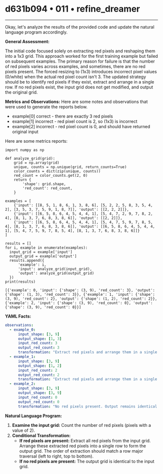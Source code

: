 # d631b094 • 011 • refine_dreamer

---
Okay, let's analyze the results of the provided code and update the natural language program accordingly.

**General Assessment:**

The initial code focused solely on extracting red pixels and reshaping them into a 1x3 grid. This approach worked for the first training example but failed on subsequent examples. The primary reason for failure is that the number of red pixels varies across examples, and sometimes, there are no red pixels present. The forced resizing to (1x3) introduces incorrect pixel values (0/white) when the actual red pixel count isn't 3. The updated strategy should be to identify red pixels if they exist, extract and arrange in a single row. If no red pixels exist, the input grid does not get modified, and output the original grid.

**Metrics and Observations:**
Here are some notes and observations that were used to generate the reports below.
- example[0] correct - there are exactly 3 red pixels
- example[1] incorrect - red pixel count is 2, so (1x3) is incorrect
- example[2] incorrect - red pixel count is 0, and should have returned original input

Here are some metrics reports:

```tool_code
import numpy as np

def analyze_grid(grid):
    grid = np.array(grid)
    unique, counts = np.unique(grid, return_counts=True)
    color_counts = dict(zip(unique, counts))
    red_count = color_counts.get(2, 0)
    return {
        'shape': grid.shape,
        'red_count': red_count,
    }

examples = [
    {'input': [[8, 5, 1, 8, 6, 1, 3, 8, 6], [5, 2, 2, 5, 8, 3, 5, 4, 2], [3, 5, 3, 7, 5, 9, 1, 8, 7]], 'output': [[2, 2, 2]]},
    {'input': [[6, 5, 8, 6, 4, 5, 4, 4, 1], [5, 4, 7, 2, 9, 7, 8, 2, 4], [8, 1, 3, 7, 6, 8, 3, 8, 6]], 'output': [[2, 2]]},
    {'input': [[6, 5, 8, 6, 4, 5, 4, 4, 1], [5, 4, 7, 5, 9, 7, 8, 5, 4], [8, 1, 3, 7, 6, 8, 3, 8, 6]], 'output': [[6, 5, 8, 6, 4, 5, 4, 4, 1], [5, 4, 7, 5, 9, 7, 8, 5, 4], [8, 1, 3, 7, 6, 8, 3, 8, 6]]}
]

results = []
for i, example in enumerate(examples):
  input_grid = example['input']
  output_grid = example['output']
  results.append({
      'example': i,
      'input': analyze_grid(input_grid),
      'output': analyze_grid(output_grid)
  })
print(results)
```
```tool_result
[{'example': 0, 'input': {'shape': (3, 9), 'red_count': 3}, 'output': {'shape': (1, 3), 'red_count': 3}}, {'example': 1, 'input': {'shape': (3, 9), 'red_count': 2}, 'output': {'shape': (1, 2), 'red_count': 2}}, {'example': 2, 'input': {'shape': (3, 9), 'red_count': 0}, 'output': {'shape': (3, 9), 'red_count': 0}}]
```
**YAML Facts:**

```yaml
observations:
  - example_0:
      input_shape: [3, 9]
      output_shape: [1, 3]
      input_red_count: 3
      output_red_count: 3
      transformation: "Extract red pixels and arrange them in a single row."
  - example_1:
      input_shape: [3, 9]
      output_shape: [1, 2]
      input_red_count: 2
      output_red_count: 2
      transformation: "Extract red pixels and arrange them in a single row."
  - example_2:
      input_shape: [3, 9]
      output_shape: [3, 9]
      input_red_count: 0
      output_red_count: 0
      transformation: "No red pixels present. Output remains identical to input."

```

**Natural Language Program:**

1.  **Examine the input grid:** Count the number of red pixels (pixels with a value of 2).
2.  **Conditional Transformation:**
    *   **If red pixels are present:** Extract all red pixels from the input grid. Arrange these extracted red pixels into a single row to form the output grid. The order of extraction should match a row major traversal (left to right, top to bottom).
    *   **If no red pixels are present:** The output grid is identical to the input grid.


